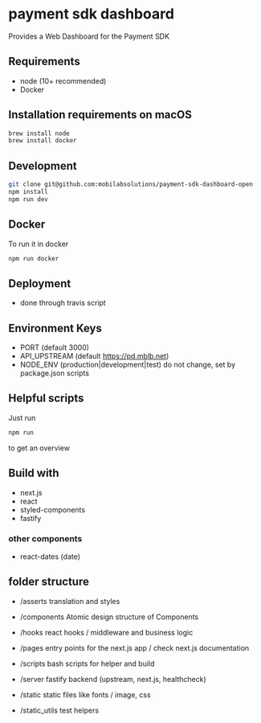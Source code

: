 # payment sdk dashboard

Provides a Web Dashboard for the Payment SDK

## Requirements

- node (10+ recommended)
- Docker

## Installation requirements on macOS

```bash
brew install node
brew install docker
```

## Development

```bash
git clone git@github.com:mobilabsolutions/payment-sdk-dashboard-open
npm install
npm run dev
```

## Docker

To run it in docker

```bash
npm run docker
```

## Deployment

- done through travis script

## Environment Keys

- PORT (default 3000)
- API_UPSTREAM (default https://pd.mblb.net)
- NODE_ENV (production|development|test) do not change, set by package.json scripts

## Helpful scripts

Just run

```bash
npm run
```

to get an overview

## Build with

- next.js
- react
- styled-components
- fastify

### other components

- react-dates (date)

## folder structure

- /asserts translation and styles

- /components Atomic design structure of Components

- /hooks react hooks / middleware and business logic

- /pages entry points for the next.js app / check next.js documentation

- /scripts bash scripts for helper and build

- /server fastify backend (upstream, next.js, healthcheck)

- /static static files like fonts / image, css

- /static_utils test helpers
